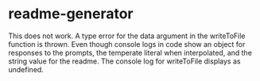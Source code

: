 # readme-generator

This does not work. A type error for the data argument in the writeToFile function is thrown. Even though console logs in code show an object for responses to the prompts, the temperate literal when interpolated, and the string value for the readme. The console log for writeToFile displays as undefined.
